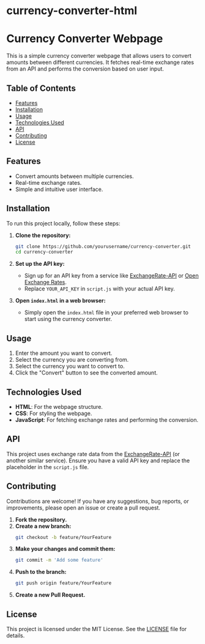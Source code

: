# currency-converter-html

# Currency Converter Webpage

This is a simple currency converter webpage that allows users to convert amounts between different currencies. It fetches real-time exchange rates from an API and performs the conversion based on user input.

## Table of Contents
- [Features](#features)
- [Installation](#installation)
- [Usage](#usage)
- [Technologies Used](#technologies-used)
- [API](#api)
- [Contributing](#contributing)
- [License](#license)

## Features
- Convert amounts between multiple currencies.
- Real-time exchange rates.
- Simple and intuitive user interface.


## Installation
To run this project locally, follow these steps:

1. **Clone the repository:**
    ```sh
    git clone https://github.com/yourusername/currency-converter.git
    cd currency-converter
    ```

2. **Set up the API key:**
   - Sign up for an API key from a service like [ExchangeRate-API](https://www.exchangerate-api.com/) or [Open Exchange Rates](https://openexchangerates.org/).
   - Replace `YOUR_API_KEY` in `script.js` with your actual API key.

3. **Open `index.html` in a web browser:**
   - Simply open the `index.html` file in your preferred web browser to start using the currency converter.

## Usage
1. Enter the amount you want to convert.
2. Select the currency you are converting from.
3. Select the currency you want to convert to.
4. Click the "Convert" button to see the converted amount.

## Technologies Used
- **HTML**: For the webpage structure.
- **CSS**: For styling the webpage.
- **JavaScript**: For fetching exchange rates and performing the conversion.

## API
This project uses exchange rate data from the [ExchangeRate-API](https://www.exchangerate-api.com/) (or another similar service). Ensure you have a valid API key and replace the placeholder in the `script.js` file.

## Contributing
Contributions are welcome! If you have any suggestions, bug reports, or improvements, please open an issue or create a pull request.

1. **Fork the repository.**
2. **Create a new branch:**
    ```sh
    git checkout -b feature/YourFeature
    ```
3. **Make your changes and commit them:**
    ```sh
    git commit -m 'Add some feature'
    ```
4. **Push to the branch:**
    ```sh
    git push origin feature/YourFeature
    ```
5. **Create a new Pull Request.**

## License
This project is licensed under the MIT License. See the [LICENSE](LICENSE) file for details.
